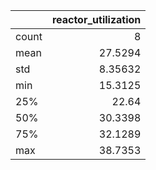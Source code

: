|       |   reactor\_utilization |
|:------|-----------------------:|
| count |                8       |
| mean  |               27.5294  |
| std   |                8.35632 |
| min   |               15.3125  |
| 25%   |               22.64    |
| 50%   |               30.3398  |
| 75%   |               32.1289  |
| max   |               38.7353  |
